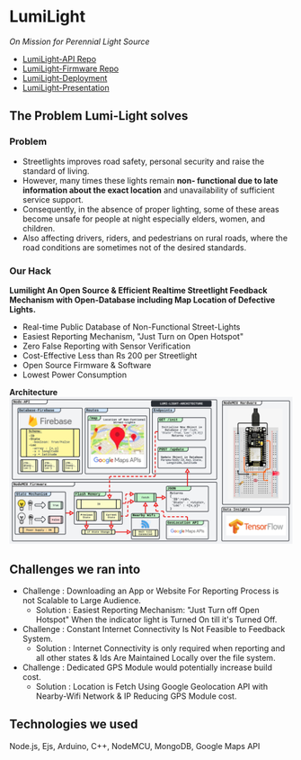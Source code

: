 # LumiLight
*On Mission for Perennial Light Source*
- [LumiLight-API Repo](Flow/Lumi-Flow.svg)
- [LumiLight-Firmware Repo](Flow/Lumi-Flow.svg)
- [LumiLight-Deployment](Flow/Lumi-Flow.svg)
- [LumiLight-Presentation](Flow/Lumi-Flow.svg)


## The Problem Lumi-Light solves

### Problem
- Streetlights improves road safety, personal security and raise the standard of living.
- However, many times these lights remain **non- functional due to late information about the exact location** and unavailability of sufficient service support.
- Consequently, in the absence of proper lighting, some of these areas become unsafe for people at night especially elders, women, and children.
- Also affecting drivers, riders, and pedestrians on rural roads, where the road conditions are sometimes not of the desired standards.

### Our Hack
**Lumilight An Open Source & Efficient Realtime Streetlight Feedback Mechanism with Open-Database including Map Location of Defective Lights.**
- Real-time Public Database of Non-Functional Street-Lights
- Easiest Reporting Mechanism, "Just Turn on Open Hotspot"
- Zero False Reporting with Sensor Verification
- Cost-Effective Less than Rs 200 per Streetlight 
- Open Source Firmware & Software 
- Lowest Power Consumption

**Architecture**
![Flow](Flow/Lumi-Flow.svg)

## Challenges we ran into
- Challenge : Downloading an App or Website For Reporting Process is not Scalable to Large Audience.
  - Solution : Easiest Reporting Mechanism: "Just Turn off Open Hotspot" When the indicator light is Turned On till it's Turned Off. 
- Challenge : Constant Internet Connectivity Is Not Feasible to Feedback System.
  - Solution : Internet Connectivity is only required when reporting and all other states & Ids Are Maintained Locally over the file system.
- Challenge : Dedicated GPS Module would potentially increase build cost.
  - Solution : Location is Fetch Using Google Geolocation API with Nearby-Wifi Network & IP Reducing GPS Module cost.

## Technologies we used
Node.js, Ejs, Arduino, C++, NodeMCU, MongoDB, Google Maps API
